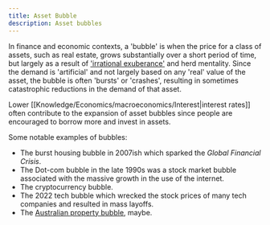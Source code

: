 ```yaml
---
title: Asset Bubble
description: Asset bubbles
---
```


In finance and economic contexts, a 'bubble' is when the price for a class of assets, such as real estate, grows substantially over a short period of time, but largely as a result of ['irrational exuberance'](https://www.thebalance.com/irrational-exuberance-quotes-dangers-and-examples-3305937) and herd mentality. Since the demand is 'artificial' and not largely based on any 'real' value of the asset, the bubble is often 'bursts' or 'crashes', resulting in sometimes catastrophic reductions in the demand of that asset.

Lower [[Knowledge/Economics/macroeconomics/Interest|interest rates]] often contribute to the expansion of asset bubbles since people are encouraged to borrow more and invest in assets.

Some notable examples of bubbles:
- The burst housing bubble in 2007ish which sparked the *Global Financial Crisis*.
- The Dot-com bubble in the late 1990s was a stock market bubble associated with the massive growth in the use of the internet.
- The cryptocurrency bubble.
- The 2022 tech bubble which wrecked the stock prices of many tech companies and resulted in mass layoffs.
- The [Australian property bubble](https://en.wikipedia.org/wiki/Australian_property_bubble), maybe.
